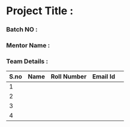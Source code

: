 # Project Title : 
### Batch NO :
### Mentor Name :
### Team Details :
| S.no  | Name  | Roll Number  | Email Id  |   |
|---|---|---|---|---|
| 1  |   |   |   |   |
|  2 |   |   |   |   |
| 3  |   |   |   |   |
| 4  |   |   |   |   |
